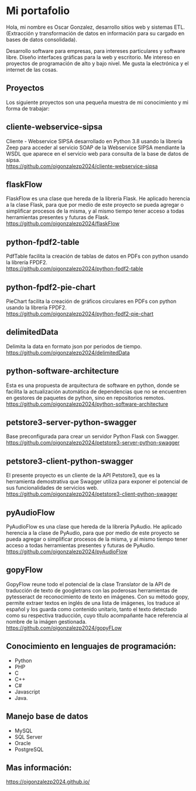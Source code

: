 # Mi portafolio
Hola, mi nombre es Oscar Gonzalez, desarrollo sitios web y sistemas ETL. (Extracción y transformación de datos en información para su cargado en bases de datos consolidada). 

Desarrollo software para empresas, para intereses particulares y software libre. Diseño interfaces gráficas para la web y escritorio. Me intereso en proyectos de programación de alto y bajo nivel. Me gusta la electrónica y el internet de las cosas. 

## Proyectos
Los siguiente proyectos son una pequeña muestra de mi conocimiento y mi forma de trabajar:

## cliente-webservice-sipsa
Cliente - Webservice SIPSA desarrollado en Python 3.8 usando la librería Zeep para acceder al servicio SOAP de la Webservice SIPSA mendiante la WSDL que aparece en el servicio web para consulta de la base de datos de sipsa.  
https://github.com/oigonzalezp2024/cliente-webservice-sipsa

## flaskFlow
FlaskFlow es una clase que hereda de la librería Flask. He aplicado herencia a la clase Flask, para que por medio de este proyecto se pueda agregar o simplificar procesos de la misma, y al mismo tiempo tener acceso a todas herramientas presentes y futuras de Flask.  
https://github.com/oigonzalezp2024/flaskFlow

## python-fpdf2-table
PdfTable facilita la creación de tablas de datos en PDFs con python usando la librería FPDF2.  
https://github.com/oigonzalezp2024/python-fpdf2-table

## python-fpdf2-pie-chart
PieChart facilita la creación de gráficos circulares en PDFs con python usando la librería FPDF2.  
https://github.com/oigonzalezp2024/python-fpdf2-pie-chart

## delimitedData
Delimita la data en formato json por periodos de tiempo.  
https://github.com/oigonzalezp2024/delimitedData

## python-software-architecture
Esta es una propuesta de arquitectura de software en python, donde se facilita la actualización automática de dependencias que no se encuentren en gestores de paquetes de python, sino en repositorios remotos.  
https://github.com/oigonzalezp2024/python-software-architecture

## petstore3-server-python-swagger
Base preconfigurada para crear un servidor Python Flask con Swagger.  
https://github.com/oigonzalezp2024/petstore3-server-python-swagger

## petstore3-client-python-swagger
El presente proyecto es un cliente de la API Petstore3, que es la herramienta demostrativa que Swagger utiliza para exponer el potencial de sus funcionalidades de servicios web.  
https://github.com/oigonzalezp2024/petstore3-client-python-swagger

## pyAudioFlow
PyAudioFlow es una clase que hereda de la librería PyAudio. He aplicado herencia a la clase de PyAudio, para que por medio de este proyecto se pueda agregar o simplificar procesos de la misma, y al mismo tiempo tener acceso a todas herramientas presentes y futuras de PyAudio.
https://github.com/oigonzalezp2024/pyAudioFlow

## gopyFlow
GopyFlow reune todo el potencial de la clase Translator de la API de traducción de texto de googletrans con las poderosas herramientas de pytesseract de reconocimiento de texto en imágenes. Con su método gopy, permite extraer textos en inglés de una lista de imágenes, los traduce al español y los guarda como contenido unitario, tanto el texto detectado como su respectiva traducción, cuyo título acompañante hace referencia al nombre de la imágen gestionada.  
https://github.com/oigonzalezp2024/gopyFLow

## Conocimiento en lenguajes de programación:
- Python
- PHP
- C
- C++
- C#
- Javascript
- Java.

## Manejo base de datos
- MySQL
- SQL Server
- Oracle
- PostgreSQL

## Mas información:  
https://oigonzalezp2024.github.io/
